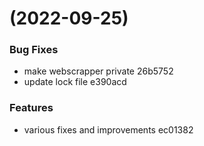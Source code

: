 #  (2022-09-25)


### Bug Fixes

* make webscrapper private 26b5752
* update lock file e390acd


### Features

* various fixes and improvements ec01382



